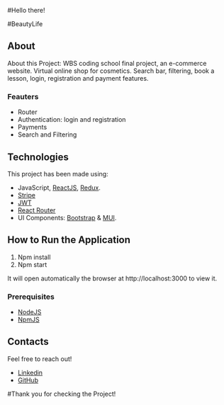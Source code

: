 #Hello there! 

#BeautyLife

## About

About this Project: WBS coding school final project, an e-commerce website.
Virtual online shop for cosmetics. Search bar, filtering, book a lesson, login, registration and payment features.

### Feauters

- Router
- Authentication: login and registration 
- Payments 
- Search and Filtering

## Technologies

This project has been made using:

- JavaScript, [ReactJS](https://reactjs.org/), [Redux](https://redux.js.org/).
- [Stripe](https://stripe.com/docs)
- [JWT](https://jwt.io/)
- [React Router](https://v5.reactrouter.com/web/guides/quick-start)
- UI Components: [Bootstrap](https://react-bootstrap.github.io/) & [MUI](https://mui.com/).

## How to Run the Application

1. Npm install
2. Npm start

It will open automatically the browser at http://localhost:3000 to view it.

### Prerequisites

- [NodeJS](https://nodejs.org/it/download/)
- [NpmJS](https://docs.npmjs.com/downloading-and-installing-node-js-and-npm)

## Contacts

Feel free to reach out!

- [Linkedin](https://www.linkedin.com/in/giulia-giovannoli/)
- [GitHub](https://github.com/GiuliaGiovannoli)


#Thank you for checking the Project!
